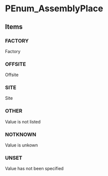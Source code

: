 # PEnum_AssemblyPlace


<!-- end of short definition -->
## Items

### FACTORY
Factory

### OFFSITE
Offsite

### SITE
Site

### OTHER
Value is not listed

### NOTKNOWN
Value is unkown

### UNSET
Value has not been specified

